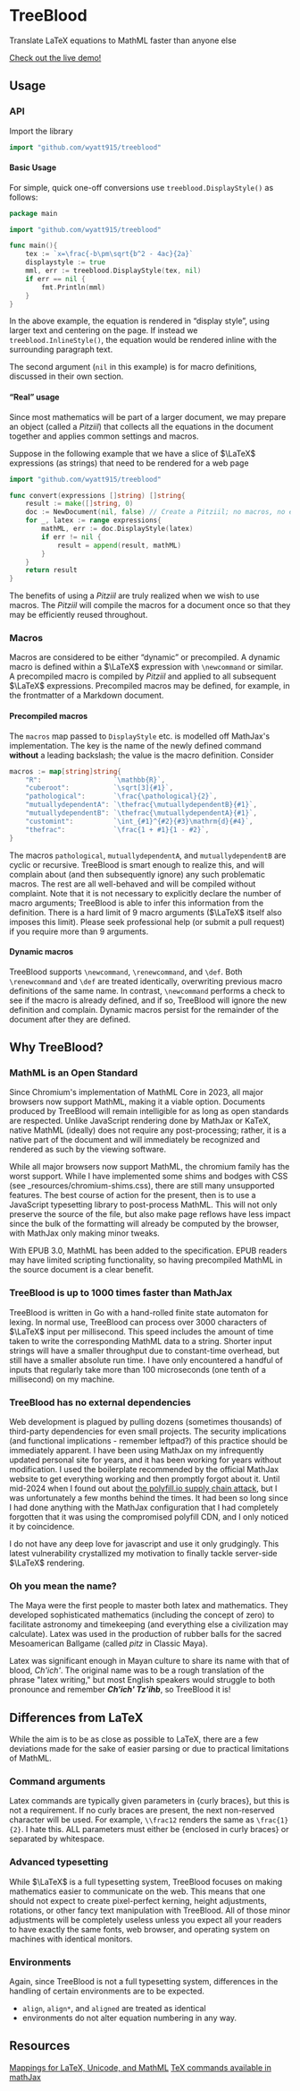 # TreeBlood
Translate LaTeX equations to MathML faster than anyone else

[Check out the live demo!](https://treeblood.org)

## Usage

### API

Import the library

```go
import "github.com/wyatt915/treeblood"
```

#### Basic Usage
For simple, quick one-off conversions use `treeblood.DisplayStyle()` as follows:

```go
package main

import "github.com/wyatt915/treeblood"

func main(){
    tex := `x=\frac{-b\pm\sqrt{b^2 - 4ac}{2a}`
    displaystyle := true
    mml, err := treeblood.DisplayStyle(tex, nil)
    if err == nil {
        fmt.Println(mml)
    }
}
```

In the above example, the equation is rendered in “display style”, using larger text and centering on the page. If
instead we `treeblood.InlineStyle()`, the equation would be rendered inline with the surrounding paragraph text.

The second argument (`nil` in this example) is for macro definitions, discussed in their own section.

#### “Real” usage

Since most mathematics will be part of a larger document, we may prepare an object (called a *Pitziil*) that collects
all the equations in the document together and applies common settings and macros.

Suppose in the following example that we have a slice of $\LaTeX$ expressions (as strings) that need to be rendered for a web page

```go
import "github.com/wyatt915/treeblood"

func convert(expressions []string) []string{
    result := make([]string, 0)
    doc := NewDocument(nil, false) // Create a Pitziil; no macros, no equation numbering
    for _, latex := range expressions{
        mathML, err := doc.DisplayStyle(latex)
        if err != nil {
            result = append(result, mathML)
        }
    }
    return result
}
```

The benefits of using a *Pitziil* are truly realized when we wish to use macros. The *Pitziil* will compile the macros
for a document once so that they may be efficiently reused throughout.

### Macros

Macros are considered to be either “dynamic” or precompiled. A dynamic macro is defined within a $\LaTeX$ expression
with `\newcommand` or similar. A precompiled macro is compiled by *Pitziil* and applied to all subsequent $\LaTeX$
expressions. Precompiled macros may be defined, for example, in the frontmatter of a Markdown document. 

#### Precompiled macros

The `macros` map passed to `DisplayStyle` etc. is modelled off MathJax's implementation. The key is the name of the
newly defined command **without** a leading backslash; the value is the macro definition. Consider

```go
macros := map[string]string{
    "R":                  `\mathbb{R}`,
    "cuberoot":           `\sqrt[3]{#1}`,
    "pathological":       `\frac{\pathological}{2}`,
    "mutuallydependentA": `\thefrac{\mutuallydependentB}{#1}`,
    "mutuallydependentB": `\thefrac{\mutuallydependentA}{#1}`,
    "customint":          `\int_{#1}^{#2}{#3}\mathrm{d}{#4}`,
    "thefrac":            `\frac{1 + #1}{1 - #2}`,
}
```

The macros `pathological`, `mutuallydependentA`, and `mutuallydependentB` are cyclic or recursive. TreeBlood is smart
enough to realize this, and will complain about (and then subsequently ignore) any such problematic macros. The rest are
all well-behaved and will be compiled without complaint. Note that it is not necessary to explicitly declare the number
of macro arguments; TreeBlood is able to infer this information from the definition. There is a hard limit of 9 macro
arguments ($\LaTeX$ itself also imposes this limit). Please seek professional help (or submit a pull request) if you
require more than 9 arguments.

#### Dynamic macros

TreeBlood supports `\newcommand`, `\renewcommand`, and `\def`. Both `\renewcommand` and `\def` are treated identically,
overwriting previous macro definitions of the same name. In contrast, `\newcommand` performs a check to see if the macro
is already defined, and if so, TreeBlood will ignore the new definition and complain. Dynamic macros persist for the
remainder of the document after they are defined.

## Why TreeBlood?
### MathML is an Open Standard

Since Chromium's implementation of MathML Core in 2023, all major browsers now support MathML, making it a viable
option. Documents produced by TreeBlood will remain intelligible for as long as open standards are respected. Unlike
JavaScript rendering done by MathJax or KaTeX, native MathML (ideally) does not require any post-processing; rather, it
is a native part of the document and will immediately be recognized and rendered as such by the viewing software.

While all major browsers now support MathML, the chromium family has the worst support. While I have implemented some
shims and bodges with CSS (see _resources/chromium-shims.css), there are still many unsupported features. The best
course of action for the present, then is to use a JavaScript typesetting library to post-process MathML. This will not
only preserve the source of the file, but also make page reflows have less impact since the bulk of the formatting will
already be computed by the browser, with MathJax only making minor tweaks.

With EPUB 3.0, MathML has been added to the specification. EPUB readers may have limited scripting functionality, so
having precompiled MathML in the source document is a clear benefit.

### TreeBlood is up to 1000 times faster than MathJax

TreeBlood is written in Go with a hand-rolled finite state automaton for lexing. In normal use, TreeBlood can process
over 3000 characters of $\LaTeX$ input per millisecond. This speed includes the amount of time taken to write the
corresponding MathML data to a string. Shorter input strings will have a smaller throughput due to constant-time
overhead, but still have a smaller absolute run time. I have only encountered a handful of inputs that regularly take
more than 100 microseconds (one tenth of a millisecond) on my machine.

### TreeBlood has no external dependencies

Web development is plagued by pulling dozens (sometimes thousands) of third-party dependencies for even small projects.
The security implications (and functional implications - remember leftpad?) of this practice should be immediately
apparent. I have been using MathJax on my infrequently updated personal site for years, and it has been working for
years without modification. I used the boilerplate recommended by the official MathJax website to get everything working
and then promptly forgot about it. Until mid-2024 when I found out about
[the polyfill.io supply chain
attack](https://blog.qualys.com/vulnerabilities-threat-research/2024/06/28/polyfill-io-supply-chain-attack), but I was
unfortunately a few months behind the times. It had been so long since I had done anything with the MathJax
configuration that I had completely forgotten that it was using the compromised polyfill CDN, and I only noticed it by
coincidence.

I do not have any deep love for javascript and use it only grudgingly. This latest vulnerability crystallized my
motivation to finally tackle server-side $\LaTeX$ rendering.

### Oh you mean the name?

The Maya were the first people to master both latex and mathematics. They developed sophisticated mathematics (including
the concept of zero) to facilitate astronomy and timekeeping (and everything else a civilization may calculate). Latex
was used in the production of rubber balls for the sacred Mesoamerican Ballgame (called *pitz* in Classic Maya).

Latex was significant enough in Mayan culture to share its name with that of blood, *Ch'ich'*. The original name was to
be a rough translation of the phrase "latex writing," but most English speakers would struggle to both pronounce and
remember ***Ch'ich' Tz'ihb***, so TreeBlood it is!

## Differences from LaTeX

While the aim is to be as close as possible to LaTeX, there are a few deviations made for the sake of easier parsing or
due to practical limitations of MathML.

### Command arguments
Latex commands are typically given parameters in {curly braces}, but this is not a requirement. If no curly braces are
present, the next non-reserved character will be used. For example, `\\frac12` renders the same as `\frac{1}{2}`. I hate
this. ALL parameters must either be {enclosed in curly braces} or separated by whitespace.

### Advanced typesetting
While $\LaTeX$ is a full typesetting system, TreeBlood focuses on making mathematics easier to communicate on the web.
This means that one should not expect to create pixel-perfect kerning, height adjustments, rotations, or other fancy
text manipulation with TreeBlood. All of those minor adjustments will be completely useless unless you expect all your
readers to have exactly the same fonts, web browser, and operating system on machines with identical monitors.

### Environments
Again, since TreeBlood is not a full typesetting system, differences in the handling of certain environments are to be
expected.
  * `align`, `align*`, and `aligned` are treated as identical
  * environments do not alter equation numbering in any way.

## Resources
[Mappings for LaTeX, Unicode, and MathML](https://www.w3.org/Math/characters/unicode.xml)
[TeX commands available in mathJax](https://www.onemathematicalcat.org/MathJaxDocumentation/TeXSyntax.htm)
